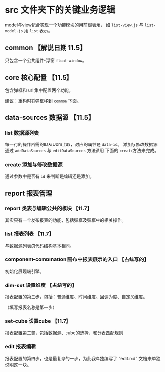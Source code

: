# src 文件夹下的关键业务逻辑

model与view配合实现一个功能模块的用前缀表示，
如 `list-view.js` 与 `list-model.js` 用 `list` 表示。

## common  【解说日期 11.5】

只包含一个公共组件-浮窗 `float-window`。

## core 核心配置  【11.5】

包含弹框和 url 集中配置两个功能。

建议：重构时将弹框移到 `common` 下面。

## data-sources 数据源 【11.5】

### list 数据源列表

每一行的操作所需的ID从Dom上取，对应的属性是 `data-id`。
添加与修改数据源通过 `addDataSources` 与 `editDataSources` 方法调用 下面的 `create`方法来完成。

### create 添加与修改数据源

通过参数中是否有 `id` 来判断是编辑还是添加。

## report 报表管理

### report 类表与编辑公共的模块 【11.7】

其实只有一个发布报表的功能，包括弹框及弹框中的相关操作。

### list 报表列表  【11.7】

与数据源列表的代码结构基本相同。

### component-combination 画布中报表展示的入口 【占统写的】

初始化展现端引擎。

### dim-set 设置维度 【占统写的】

报表配置的第三步，包括：普通维度、时间维度、回调为度、自定义维度。

（填写报表名称是第一步）

### set-cube 设置cube 【11.7】

报表配置第二部，包括数据源、cube的选择、和分表匹配规则

### edit 报表编辑

报表配置的第四步，也是最复杂的一步，为此我单独编写了 “edit.md” 文档来单独说明这一块。

